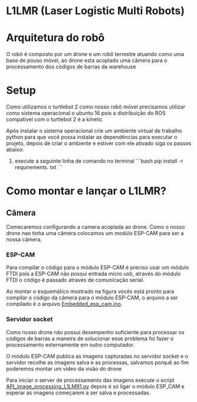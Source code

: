 <h1>L1LMR (Laser Logistic Multi Robots)</h1>

<h1>Arquitetura do robô</h1>

<p>O robô é composto por um drone e um robô terrestre atuando como uma base de pouso móvel, ao drone esta acoplado uma câmera para o processamento dos códigos de barras da warehouse</p>

<h1>Setup</h1>

<p>Como utilizamos o turtlebot 2 como nosso robô móvel precisamos utilizar como sistema operacional o ubuntu 16 pois a distribuição do ROS compativel com o turtlebot 2 é a kinetic</p>

<p>Após instalar o sistema operacional crie um ambiente virtual de trabalho python para que você possa instalar as dependências para executar o projeto, depois de criar o ambiente e estiver com ele ativado siga os passos abaixo:</p>

<ol>
    <li>execute a seguinte linha de comando no terminal ```bash
    pip install -r requirements. txt
    ```</li>
</ol>

<h1>Como montar e lançar o L1LMR?</h1>

<h2>Câmera</h2>

<p>Comecaremos configurando a camera acoplada ao drone. Como o nosso drone nao tinha uma câmera colocamos um modúlo ESP-CAM para ser a nossa câmera.</p>

<h3>ESP-CAM</h3>

<p>Para compilar o código para o módulo ESP-CAM é preciso usar um módulo FTDI pois a ESP-CAM não possui entrada micro usb, através do módulo FTDI o código é passado através de comunicação serial.</p>

<p>Ao montar o esquemático mostrado na figura vocês está pronto para compilar o código da câmera para o módulo ESP-CAM, o arquivo a ser compilado é o arquivo <a href="">Embedded_esp_cam.ino</a>.</p>

<h3>Servidor socket</h3>

<p>Como nosso drone não possui desempenho suficiente para processar os códigos de barras a maneira de solucionar esse problema foi fazer o processamento externamente em outro computador.</p>

<p>O módulo ESP-CAM publica as imagens capturadas no servidor socket e o servidor recolhe as imagens salva e as processas, salvamos porquê ao fim poderemos montar um video da visão do drone</p>

<p>Para iniciar o server de processamento das imagens execute o script <a href="">API_image_processing_L1LMR1.py</a> depois é só ligar o módulo ESP_CAM e esperar as imagens começarem a ser salva e processadas.</p>
